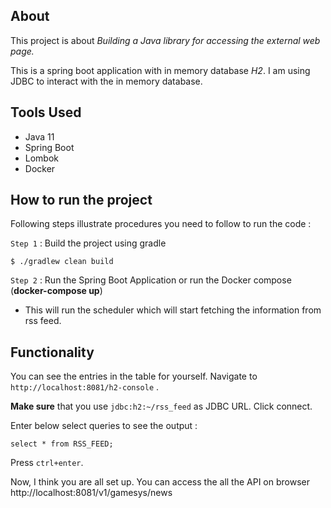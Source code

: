## About

This project is about  *Building a Java library for accessing the external web page.*

This is a spring boot application with in memory database *H2*. I am using JDBC to interact with the in memory database.

## Tools Used

- Java 11
- Spring Boot
- Lombok
- Docker


## How to run the project

Following steps illustrate procedures you need to follow to run the code :


`Step 1` : Build the project using gradle

```{shell}
$ ./gradlew clean build
```

`Step 2` : Run the Spring Boot Application or run the Docker compose (<b>docker-compose up</b>)

* This will run the scheduler which will start fetching the information from rss feed.

## Functionality

You can see the entries in the table for yourself. Navigate to `http://localhost:8081/h2-console` .

**Make sure**  that you use `jdbc:h2:~/rss_feed` as JDBC URL. Click connect.

Enter below select queries to see the output :

```{sql}
select * from RSS_FEED;
```

Press `ctrl+enter`.

Now, I think you are all set up. You can access the all the API on browser http://localhost:8081/v1/gamesys/news

